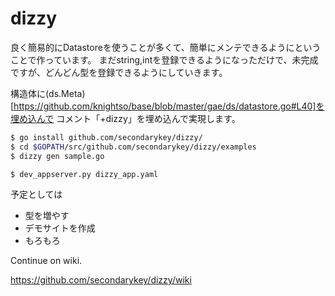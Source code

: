 # dizzy

良く簡易的にDatastoreを使うことが多くて、簡単にメンテできるようにということで作っています。
まだstring,intを登録できるようになっただけで、未完成ですが、どんどん型を登録できるようにしていきます。

構造体に(ds.Meta)[https://github.com/knightso/base/blob/master/gae/ds/datastore.go#L40]を埋め込んで
コメント「+dizzy」を埋め込んで実現します。

```sh
$ go install github.com/secondarykey/dizzy/
$ cd $GOPATH/src/github.com/secondarykey/dizzy/examples
$ dizzy gen sample.go
```

```sh
$ dev_appserver.py dizzy_app.yaml
```

予定としては

* 型を増やす
* デモサイトを作成
* もろもろ

Continue on wiki.

https://github.com/secondarykey/dizzy/wiki
